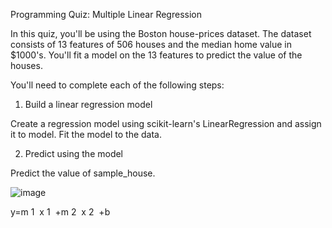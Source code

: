 Programming Quiz: Multiple Linear Regression

In this quiz, you'll be using the Boston house-prices dataset. The dataset consists of 13 features of 506 houses and the median home value in $1000's. You'll fit a model on the 13 features to predict the value of the houses.

You'll need to complete each of the following steps:

1. Build a linear regression model

Create a regression model using scikit-learn's LinearRegression and assign it to model.
Fit the model to the data.

2. Predict using the model

Predict the value of sample_house.

![image](https://user-images.githubusercontent.com/92583544/149945060-bb38e781-988a-4353-b01e-3f4ea6cf6678.png)

y=m 
1
​
 x 
1
​
 +m 
2
​
 x 
2
​
 +b
